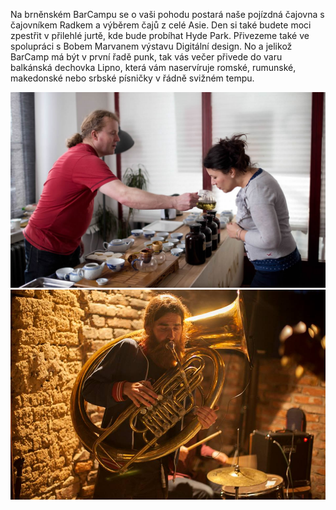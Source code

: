 Na brněnském BarCampu se o vaši pohodu postará naše pojízdná čajovna s čajovníkem Radkem a výběrem čajů z celé Asie. Den si také budete moci zpestřit v přilehlé jurtě, kde bude probíhat Hyde Park. Přivezeme také ve spolupráci s Bobem Marvanem výstavu Digitální design. No a jelikož BarCamp má být v první řadě punk, tak vás večer přivede do varu balkánská dechovka Lipno, která vám naservíruje romské, rumunské, makedonské nebo srbské písničky v řádně svižném tempu.

<img src="/static/img/extra/2016/lmc.jpg" alt=""/>
<img src="/static/img/extra/2016/lmc2.jpg" alt=""/>